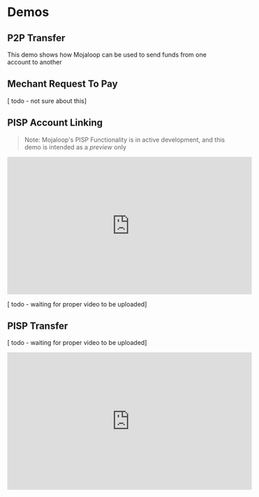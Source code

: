 # Demos


## P2P Transfer

This demo shows how Mojaloop can be used to send funds from one account to another



## Mechant Request To Pay

[ todo - not sure about this]


## PISP Account Linking

> Note: Mojaloop's PISP Functionality is in active development, and this demo is intended as a _preview_ only

<iframe width="560" height="315" src="https://www.youtube.com/embed/bTqVqk7FSmY" frameborder="0" allow="autoplay; encrypted-media" allowfullscreen></iframe>

[ todo - waiting for proper video to be uploaded]
<!-- <iframe width="560" height="315" src="https://drive.google.com/file/d/12jyiWvbCK0NkSGjHj0BAhqQ4cxPoQPbD/view?usp=sharing" frameborder="0" allow="autoplay; encrypted-media" allowfullscreen></iframe> -->


## PISP Transfer
<!-- https://drive.google.com/file/d/1-0CPUopZYWNcznwAUn_8agO1zv61J8XR/view?usp=sharing -->

[ todo - waiting for proper video to be uploaded]
<iframe width="560" height="315" src="https://www.youtube.com/embed/bTqVqk7FSmY" frameborder="0" allow="autoplay; encrypted-media" allowfullscreen></iframe>